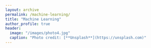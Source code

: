 ```yaml
---
layout: archive
permalink: /machine-learning/
title: "Machine Learning"
author_profile: true
header:
  image: "/images/photo4.jpg"
  caption: "Photo credit: [**Unsplash**](https://unsplash.com)"
---
```


